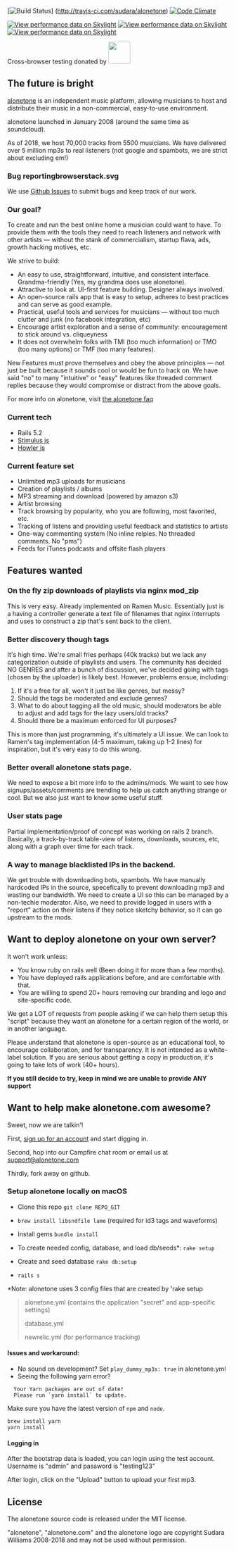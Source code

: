 [![Build Status](https://api.travis-ci.com/sudara/alonetone.svg?branch=master)]
(http://travis-ci.com/sudara/alonetone)
[![Code Climate](https://codeclimate.com/github/sudara/alonetone.png)](https://codeclimate.com/github/sudara/alonetone)

[![View performance data on Skylight](https://badges.skylight.io/problem/QMmsxBDrac9Q.svg)](https://oss.skylight.io/app/applications/QMmsxBDrac9Q)
[![View performance data on Skylight](https://badges.skylight.io/typical/QMmsxBDrac9Q.svg)](https://oss.skylight.io/app/applications/QMmsxBDrac9Q)
[![View performance data on Skylight](https://badges.skylight.io/rpm/QMmsxBDrac9Q.svg)](https://oss.skylight.io/app/applications/QMmsxBDrac9Q)

Cross-browser testing donated by
<img src="https://cdn.rawgit.com/sudara/alonetone/master/app/assets/images/promo/browserstack.svg" height="50"/>

## The future is bright

[alonetone](https://alonetone.com) is an independent music platform, allowing musicians to host and distribute their music in a non-commercial, easy-to-use environment.

alonetone launched in January 2008 (around the same time as soundcloud).

As of 2018, we host 70,000 tracks from 5500 musicians. We have delivered over 5 million mp3s to real listeners (not google and spambots, we are strict about excluding em!)

### Bug reportingbrowserstack.svg

We use [Github Issues](http://github.com/sudara/alonetone/issues) to submit bugs and keep track of our work.

### Our goal?

To create and run the best online home a musician could want to have. To provide them with the tools they need to reach  listeners and network with other artists — without the stank of commercialism, startup flava, ads, growth hacking motives, etc.

We strive to build:

* An easy to use, straightforward, intuitive, and consistent interface. Grandma-friendly (Yes, my grandma does use alonetone).
* Attractive to look at. UI-first feature building. Designer always involved.
* An open-source rails app that is easy to setup, adheres to best practices and can serve as good example.
* Practical, useful tools and services for musicians — without too much clutter and junk (no facebook integration, etc)
* Encourage artist exploration and a sense of community: encouragement to stick around vs. cliqueyness
* It does not overwhelm folks with TMI (too much information) or TMO (too many options) or TMF (too many features).

New Features must prove themselves and obey the above principles — not just be built because it sounds cool or would be fun to hack on. We have said "no" to many "intuitive" or "easy" features like threaded comment replies because they would compromise or distract from the above goals.

For more info on alonetone, visit [the alonetone faq](https://alonetone.com/about)

### Current tech

* Rails 5.2
* [Stimulus js](http://stimulusjs.org)
* [Howler js](http://howlerjs.com)

### Current feature set

* Unlimited mp3 uploads for musicians
* Creation of playlists / albums
* MP3 streaming and download (powered by amazon s3)
* Artist browsing
* Track browsing by popularity, who you are following, most favorited, etc.
* Tracking of listens and providing useful feedback and statistics to artists
* One-way commenting system (No inline relpies. No threaded comments. No "pms")
* Feeds for iTunes podcasts and offsite flash players

## Features wanted

### On the fly zip downloads of playlists via nginx mod\_zip
This is very easy. Already implemented on Ramen Music. Essentially just is a having a controller generate a text file of filenames that nginx interrupts and uses to construct a zip that's sent back to the client.

### Better discovery though tags
It's high time. We're small fries perhaps (40k tracks) but we lack any categorization outside of playlists and users. The community has decided NO GENRES and after a bunch of discussion, we've decided going with tags (chosen by the uploader) is likely best. However, problems ensue, including:
  1) If it's a free for all, won't it just be like genres, but messy?
  2) Should the tags  be moderated and exclude genres?
  3) What to do about tagging all the old music, should moderators be able to adjust and add tags for the lazy users/old tracks?
  4) Should there be a maximum enforced for UI purposes?

This is more than just programming, it's ultimately a UI issue. We can look to Ramen's tag implementation (4-5 maximum, taking up 1-2 lines) for inspiration, but it's very easy to do this wrong.

### Better overall alonetone stats page.
We need to expose a bit more info to the admins/mods. We want to see how signups/assets/comments are trending to help us catch anything strange or cool. But we also just want to know some useful stuff.

### User stats page
Partial implementation/proof of concept was working on rails 2 branch. Basically, a track-by-track table-view of listens, downloads, sources, etc, along with a graph over time for each track.

### A way to manage blacklisted IPs in the backend.
We get trouble with downloading bots, spambots. We have manually hardcoded IPs in the source, specefically to prevent downloading mp3 and wasting our bandwidth. We need to create a UI so this can be managed by a non-techie moderator. Also, we need to provide logged in users with a "report" action on their listens if they notice sketchy behavior, so it can go upstream to the mods.

## Want to deploy alonetone on your own server?

It won't work unless:

* You know ruby on rails well (Been doing it for more than a few months).
* You have deployed rails applications before, and are comfortable with that.
* You are willing to spend 20+ hours removing our branding and logo and site-specific code.

We get a LOT of requests from people asking if we can help them setup this "script" because they want an alonetone for a certain region of the world, or in another language.

Please understand that alonetone is open-source as an educational tool, to encourage collaboration, and for transparency. It is not intended as a white-label solution. If you are serious about getting a copy in production, it's going to take lots of work (40+ hours).

**If you still decide to try, keep in mind we are unable to provide ANY support**

## Want to help make alonetone.com awesome?

Sweet, now we are talkin'!

First, [sign up for an account](https://alonetone.com) and start digging in.

Second, hop into our Campfire chat room or email us at support@alonetone.com

Thirdly, fork away on github.

### Setup alonetone locally on macOS


- Clone this repo
`git clone REPO_GIT`

- `brew install libsndfile lame` (required for id3 tags and waveforms)

- Install gems
`bundle install`

- To create needed config, database, and load db/seeds*:
`rake setup`
- Create and seed database
`rake db:setup`
- `rails s`

*Note: alonetone uses 3 config files that are created by 'rake setup

> alonetone.yml (contains the application "secret" and app-specific settings)
>
> database.yml
>
> newrelic.yml (for performance tracking)

#### Issues and workaround:

- No sound on development? Set `play_dummy_mp3s: true` in alonetone.yml
- Seeing the following yarn error?
```
  Your Yarn packages are out of date!
  Please run `yarn install` to update.
```

Make sure you have the latest version of `npm` and `node`.
```
brew install yarn
yarn install
```

#### Logging in

After the bootstrap data is loaded, you can login using the test account. Username is "admin" and password is "testing123"

After login, click on the "Upload" button to upload your first mp3.

## License

The alonetone source code is released under the MIT license.

"alonetone", "alonetone.com" and the alonetone logo are copyright Sudara Williams 2008-2018 and may not be used without permission.
